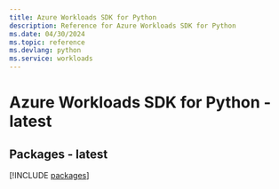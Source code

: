 ```yaml
---
title: Azure Workloads SDK for Python
description: Reference for Azure Workloads SDK for Python
ms.date: 04/30/2024
ms.topic: reference
ms.devlang: python
ms.service: workloads
---
```

# Azure Workloads SDK for Python - latest
## Packages - latest
[!INCLUDE [packages](workloads-index.md)]